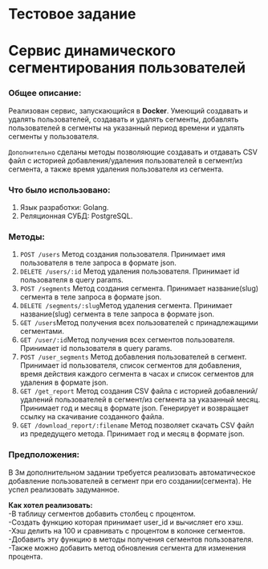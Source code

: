# Тестовое задание 
# Сервис динамического сегментирования пользователей


### Общее описание:
Реализован сервис, запускающийся в **Docker**. Умеющий создавать и удалять пользователей, создавать и удалять сегменты,
добавлять пользователей в сегменты на указанный период времени и удалять сегменты у пользователя.

`Дополнительно` сделаны методы позволяющие создавать
и отдавать CSV файл с историей добавления/удаления пользователей в сегмент/из сегмента,
а также время удаления пользователя из сегмента.



### Что было использовано:
1. Язык разработки: Golang.
2. Реляционная СУБД: PostgreSQL.

### Методы:
1. `POST /users` Метод создания пользователя. Принимает имя пользователя в теле запроса в формате json.
2. `DELETE /users/:id` Метод удаления пользователя. Принимает id пользователя в query params.
3. `POST /segments` Метод создания сегмента. Принимает название(slug) сегмента в теле запроса в формате json.
4. `DELETE /segments/:slug`Метод удаления сегмента. Принимает название(slug) сегмента в теле запроса в формате json.
5. `GET /users`Метод получения всех пользователей с принадлежащими сегментами. 
6. `GET /user/:id`Метод получения всех сегментов пользователя.  Принимает id пользователя в query params.
7. `POST /user_segments` Метод добавления пользователей в сегмент. Принимает id пользователя, 
   список сегментов для добавления, время действия каждого сегмента в часах и список сегментов для удаления в формате json.
8. `GET /get_report` Метод создания CSV файла с историей добавлений/удалений пользователей в сегмент/из сегмента за указанный месяц. 
   Принимает год и месяц в формате json. Генерирует и возвращает ссылку на скачивание созданного файла.
9. `GET /download_report/:filename` Метод позволяет скачать CSV файл из предедущего метода. 
   Принимает год и месяц в формате json.
   
### Предположения:
В 3м дополнительном задании требуется реализовать автоматическое добавление пользователей в сегмент при его создании(сегмента).
Не успел реализовать задуманное. 


**Как хотел реализовать:**  
-В таблицу сегментов добавить столбец с процентом.  
-Создать функцию которая принимает user_id и вычисляет его хэш.   
-Хэш делить на 100 и сравнивать с процентом в колонке сегментов.  
-Добавить эту функцию в методы получения сегментов пользователя.  
-Также можно добавить метод обновления сегмента для изменения процента.  


[comment]: <> (### ИНСТРУКЦИЯ ПО ЗАПУСКУ)

[comment]: <> (### ТРЕБОВАНИЯ ДЛЯ ЗАПУСКА)

[comment]: <> (### POSTMAN, SQL, SWAGGER)
